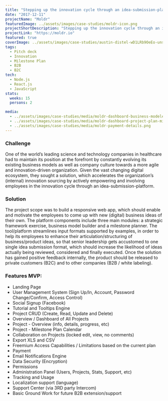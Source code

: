 ```yaml
---
title: "Stepping up the innovation cycle through an idea-submission-platform."
date: "2017-12-11"
projectName: "Moldr"
featuredImage: ../assets/images/case-studies/moldr-icon.png
projectShortDescription: "Stepping up the innovation cycle through an idea-submission-platform."
projectLink: "https://moldr.io"
featured: true
coverImage: ../assets/images/case-studies/austin-distel-wD1LRb9OeEo-unsplash.png
tags:
  - Pitch deck
  - Innovation
  - Milestone Plan
  - B2B
  - B2C
tech:
  - Node.js
  - React.js
  - JavaScript
stats:
  weeks: 15
  persons: 2

media:
  - ../assets/images/case-studies/media/moldr-dashboard-business-modeler.png
  - ../assets/images/case-studies/media/moldr-dashboard-project-plan-milestones.png
  - ../assets/images/case-studies/media/moldr-payment-details.png
---
```



### Challenge
One of the world’s leading science and technology companies in healthcare had to maintain its position at 
the forefront by constantly evolving its existing business models as well as company culture towards a more 
agile and innovation-driven organization. Given the vast changing digital ecosystem, they sought a solution, 
which accelerates the organization’s (internal) innovation sourcing by actively empowering and involving 
employees in the innovation cycle through an idea-submission-platform.


### Solution
The project scope was to build a responsive web app, which should enable and motivate the employees to come 
up with new (digital) business ideas of their own. The platform components include three main modules: a 
strategic framework exercise, business model builder and a milestone planner. The tool/platform streamlines 
input formats supported by examples, in order to help its employees to enhance their articulation/structuring 
of business/product ideas, so that senior leadership gets accustomed to one single idea submission format, 
which should increase the likelihood of ideas actually being reviewed, considered and finally executed. Once 
the solution has gained positive feedback internally, the product should be released to private customers (B2C) 
and to other companies (B2B / white labeling).


### Features MVP:
- Landing Page
- User Management System (Sign Up/In, Account, Password Change/Confirm, Access Control)
- Social Signup (Facebook)
- Tutorial and Tooltips Engine
- Project CRUD (Create, Read, Update and Delete)
- Overview / Dashboard of All Projects
- Project - Overview (info, details, progress, etc)
- Project - Milestone Plan Calendar
- Collaboration on Projects (locked edit, view, no comments)
- Export XLS and CSV
- Freemium Access Capabilities / Limitations based on the current plan
- Payment
- Email Notifications Engine
- Data Security (Encryption)
- Permissions
- Administration Panel (Users, Projects, Stats, Support, etc)
- Tracking and Usage
- Localization support (language)
- Support Center (via 3RD party Intercom)
- Basic Ground Work for future B2B extension/support
